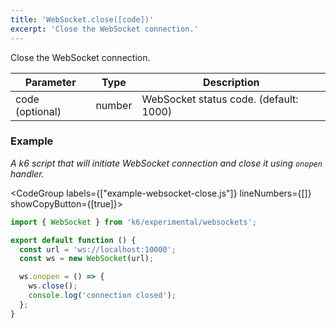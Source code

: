 ```yaml
---
title: 'WebSocket.close([code])'
excerpt: 'Close the WebSocket connection.'
---
```


Close the WebSocket connection.

| Parameter       | Type     | Description                                  |
| --------------- | -------- | -------------------------------------------- |
| code (optional) | number   | WebSocket status code. (default: 1000)       |


### Example

_A k6 script that will initiate WebSocket connection and close it using `onopen` handler._

<CodeGroup labels={["example-websocket-close.js"]} lineNumbers={[]} showCopyButton={[true]}>

```javascript
import { WebSocket } from 'k6/experimental/websockets';

export default function () {
  const url = 'ws://localhost:10000';
  const ws = new WebSocket(url);

  ws.onopen = () => {
    ws.close();
    console.log('connection closed');
  };
}
```

</CodeGroup>
